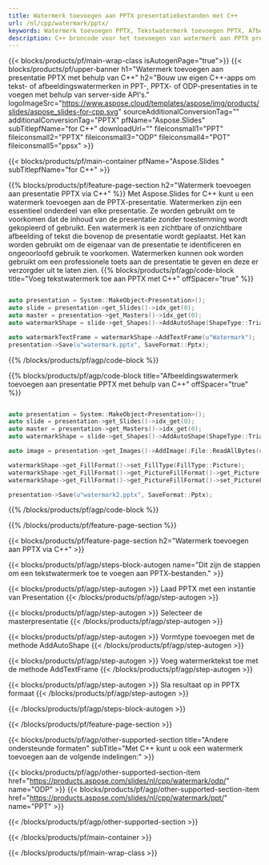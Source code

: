 ```yaml
---
title: Watermerk toevoegen aan PPTX presentatiebestanden met C++
url: /nl/cpp/watermark/pptx/
keywords: Watermerk toevoegen PPTX, Tekstwatermerk toevoegen PPTX, Afbeeldingswatermerk toevoegen PPTX
description: C++ broncode voor het toevoegen van watermerk aan PPTX presentatie.
---
```


{{< blocks/products/pf/main-wrap-class isAutogenPage="true">}}
{{< blocks/products/pf/upper-banner h1="Watermerk toevoegen aan presentatie PPTX met behulp van C++" h2="Bouw uw eigen C++-apps om tekst- of afbeeldingswatermerken in PPT-, PPTX- of ODP-presentaties in te voegen met behulp van server-side API's." logoImageSrc="https://www.aspose.cloud/templates/aspose/img/products/slides/aspose_slides-for-cpp.svg" sourceAdditionalConversionTag="" additionalConversionTag="PPTX" pfName="Aspose.Slides" subTitlepfName="for C++" downloadUrl="" fileiconsmall1="PPT" fileiconsmall2="PPTX" fileiconsmall3="ODP" fileiconsmall4="POT" fileiconsmall5="ppsx" >}}

{{< blocks/products/pf/main-container pfName="Aspose.Slides " subTitlepfName="for C++" >}}

{{% blocks/products/pf/feature-page-section  h2="Watermerk toevoegen aan presentatie PPTX via C++" %}}
Met Aspose.Slides for C++ kunt u een watermerk toevoegen aan de PPTX-presentatie. Watermerken zijn een essentieel onderdeel van elke presentatie. Ze worden gebruikt om te voorkomen dat de inhoud van de presentatie zonder toestemming wordt gekopieerd of gebruikt. Een watermerk is een zichtbare of onzichtbare afbeelding of tekst die bovenop de presentatie wordt geplaatst. Het kan worden gebruikt om de eigenaar van de presentatie te identificeren en ongeoorloofd gebruik te voorkomen. Watermerken kunnen ook worden gebruikt om een ​​professionele toets aan de presentatie te geven en deze er verzorgder uit te laten zien. 
{{% blocks/products/pf/agp/code-block title="Voeg tekstwatermerk toe aan PPTX met C++" offSpacer="true" %}}

```cpp

auto presentation = System::MakeObject<Presentation>();
auto slide = presentation->get_Slides()->idx_get(0);
auto master = presentation->get_Masters()->idx_get(0);
auto watermarkShape = slide->get_Shapes()->AddAutoShape(ShapeType::Triangle, 0.0f, 0.0f, 0.0f, 0.0f);

auto watermarkTextFrame = watermarkShape->AddTextFrame(u"Watermark");
presentation->Save(u"watermark.pptx", SaveFormat::Pptx);
```

{{% /blocks/products/pf/agp/code-block %}}

{{% blocks/products/pf/agp/code-block title="Afbeeldingswatermerk toevoegen aan presentatie PPTX met behulp van C++" offSpacer="true" %}}

```cpp

auto presentation = System::MakeObject<Presentation>();
auto slide = presentation->get_Slides()->idx_get(0);
auto master = presentation->get_Masters()->idx_get(0);
auto watermarkShape = slide->get_Shapes()->AddAutoShape(ShapeType::Triangle, 0.0f, 0.0f, 0.0f, 0.0f);

auto image = presentation->get_Images()->AddImage(:File::ReadAllBytes(u"watermark.png"));

watermarkShape->get_FillFormat()->set_FillType(FillType::Picture);
watermarkShape->get_FillFormat()->get_PictureFillFormat()->get_Picture()->set_Image(image);
watermarkShape->get_FillFormat()->get_PictureFillFormat()->set_PictureFillMode(PictureFillMode::Stretch);

presentation->Save(u"watermark2.pptx", SaveFormat::Pptx);
```

{{% /blocks/products/pf/agp/code-block %}}

{{% /blocks/products/pf/feature-page-section %}}

{{< blocks/products/pf/feature-page-section  h2="Watermerk toevoegen aan PPTX via C++" >}}

{{< blocks/products/pf/agp/steps-block-autogen name="Dit zijn de stappen om een ​​tekstwatermerk toe te voegen aan PPTX-bestanden." >}}

{{< blocks/products/pf/agp/step-autogen >}}
Laad PPTX met een instantie van Presentation
{{< /blocks/products/pf/agp/step-autogen >}}

{{< blocks/products/pf/agp/step-autogen >}}
Selecteer de masterpresentatie
{{< /blocks/products/pf/agp/step-autogen >}}

{{< blocks/products/pf/agp/step-autogen >}}
Vormtype toevoegen met de methode AddAutoShape
{{< /blocks/products/pf/agp/step-autogen >}}

{{< blocks/products/pf/agp/step-autogen >}}
Voeg watermerktekst toe met de methode AddTextFrame
{{< /blocks/products/pf/agp/step-autogen >}}

{{< blocks/products/pf/agp/step-autogen >}}
Sla resultaat op in PPTX formaat
{{< /blocks/products/pf/agp/step-autogen >}}

{{< /blocks/products/pf/agp/steps-block-autogen >}}

{{< /blocks/products/pf/feature-page-section >}}

{{< blocks/products/pf/agp/other-supported-section title="Andere ondersteunde formaten" subTitle="Met C++ kunt u ook een watermerk toevoegen aan de volgende indelingen:" >}}

{{< blocks/products/pf/agp/other-supported-section-item href="https://products.aspose.com/slides/nl/cpp/watermark/odp/" name="ODP" >}}
{{< blocks/products/pf/agp/other-supported-section-item href="https://products.aspose.com/slides/nl/cpp/watermark/ppt/" name="PPT" >}}


{{< /blocks/products/pf/agp/other-supported-section >}}

{{< /blocks/products/pf/main-container >}}
    
{{< /blocks/products/pf/main-wrap-class >}}